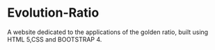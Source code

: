 # Evolution-Ratio
A website dedicated to the applications of the golden ratio, built using HTML 5,CSS and BOOTSTRAP 4.
